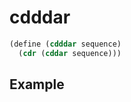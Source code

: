 # cdddar
```scheme
(define (cdddar sequence)
  (cdr (cddar sequence)))
```

## Example
```scheme

```